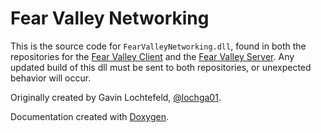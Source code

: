 # Fear Valley Networking

This is the source code for `FearValleyNetworking.dll`, found in both the repositories for the [Fear Valley Client](https://www.github.com/schuna05/senior_project) and the [Fear Valley Server](https://www.github.com/FearfulFlamingos/fear_valley_server). Any updated build of this dll must be sent to both repositories, or unexpected behavior will occur.

Originally created by Gavin Lochtefeld, [@lochga01](https://www.github.com/lochga01).

Documentation created with [Doxygen](http://www.doxygen.nl/).